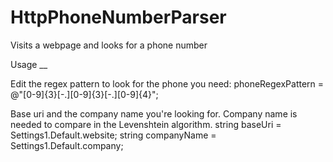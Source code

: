 # HttpPhoneNumberParser
Visits a webpage and looks for a phone number

Usage
__

Edit the regex pattern to look for the phone you need:
phoneRegexPattern = @"[0-9]{3}[-.][0-9]{3}[-.][0-9]{4}";

Base uri and the company name you're looking for.  Company name is needed to compare in the Levenshtein algorithm.
string baseUri = Settings1.Default.website;
string companyName = Settings1.Default.company;
